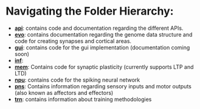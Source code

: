 # Navigating the Folder Hierarchy: 

* [**api**](https://github.com/Neuraville/feagi/tree/staging/src/api): contains code and documentation regarding the different APIs.
* [**evo**](https://github.com/Neuraville/feagi/tree/staging/src/evo): contains documentation regarding the genome data structure and code for creating synapses and cortical areas.
* [**gui**](https://github.com/Neuraville/feagi/tree/staging/src/gui): contains code for the gui implementation (documentation coming soon)
* [**inf**](https://github.com/Neuraville/feagi/tree/staging/src/inf):
* [**mem**](https://github.com/Neuraville/feagi/tree/staging/src/mem): Contains code for synaptic plasticity (currently supports LTP and LTD)
* [**npu**](https://github.com/Neuraville/feagi/tree/staging/src/npu): contains code for the spiking neural network
* [**pns**](https://github.com/Neuraville/feagi/tree/staging/src/pns): Contains information regarding sensory inputs and motor outputs (also known as affectors and effectors)
* [**trn**](https://github.com/Neuraville/feagi/tree/staging/src/trn): contains information about training methodologies
